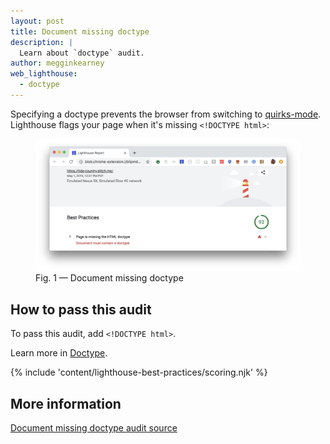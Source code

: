 ```yaml
---
layout: post
title: Document missing doctype
description: |
  Learn about `doctype` audit.
author: megginkearney
web_lighthouse:
  - doctype
---
```


Specifying a doctype prevents the browser from switching to
[quirks-mode](https://developer.mozilla.org/en-US/docs/Web/HTML/Quirks_Mode_and_Standards_Mode).
Lighthouse flags your page when it's missing `<!DOCTYPE html>`:

<figure class="w-figure">
  <img class="w-screenshot w-screenshot--filled" src="doctype.png" alt="Lighthouse audit showing missing doctype">
  <figcaption class="w-figcaption">
    Fig. 1 — Document missing doctype
  </figcaption>
</figure>

## How to pass this audit

To pass this audit,
add `<!DOCTYPE html>`.

Learn more in [Doctype](https://developer.mozilla.org/en-US/docs/Glossary/Doctype).

{% include 'content/lighthouse-best-practices/scoring.njk' %}

## More information

[Document missing doctype audit source](https://github.com/GoogleChrome/lighthouse/blob/ecd10efc8230f6f772e672cd4b05e8fbc8a3112d/lighthouse-core/audits/dobetterweb/doctype.js)